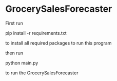 # GrocerySalesForecaster

First run 

pip install -r requirements.txt

to install all required packages to run this program

then run 

python main.py 

to run the GrocerySalesForecaster
